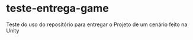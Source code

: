 # teste-entrega-game
Teste do uso do repositório para entregar o Projeto de um cenário feito na Unity
